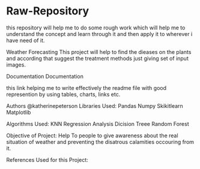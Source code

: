 # Raw-Repository

this repository will help me to do some rough work which will help me to understand the concept and learn through it and then apply it to wherever i have need of it.

Weather Forecasting
This project will help to find the dieases on the plants and according that suggest the treatment methods just giving set of input images.

Documentation
Documentation

this link helping me to write effectively the readme file with good represention by using tables, charts, links etc.

Authors
@katherinepeterson
Libraries Used:
Pandas Numpy Skikitlearn Matplotlib

Algorithms Used:
KNN Regression Analysis Dicision Treee Random Forest

Objective of Project:
Help To people to give awareness about the real situation of weather and preventing the disatrous calamities occouring from it.

References Used for this Project:
